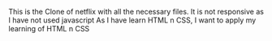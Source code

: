 This is the Clone of netflix with all the necessary files.
It is not responsive as I have not used javascript
As I have learn HTML n CSS, I want to apply my learning of HTML n CSS
